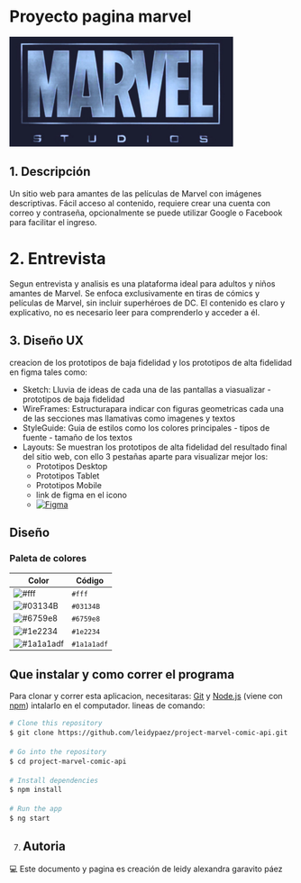 # Proyecto pagina marvel
![LOGO_MARVEL](https://github.com/leidypaez/project-marvel-comic-api/blob/main/src/assets/images/Logo_marvel.png)

## 1. Descripción
Un sitio web para amantes de las películas de Marvel con imágenes descriptivas. Fácil acceso al contenido, requiere crear una cuenta con correo y contraseña, opcionalmente se puede utilizar Google o Facebook para facilitar el ingreso.


# 2. Entrevista
Segun entrevista y analisis es una plataforma ideal para adultos y niños amantes de Marvel. Se enfoca exclusivamente en tiras de cómics y películas de Marvel, sin incluir superhéroes de DC. El contenido es claro y explicativo, no es necesario leer para comprenderlo y acceder a él.



## 3. Diseño UX
creacion de los prototipos de baja fidelidad y los prototipos de alta fidelidad en figma tales como:
* Sketch: Lluvia de ideas de cada una de las pantallas a viasualizar - prototipos de baja fidelidad
* WireFrames: Estructurapara indicar con figuras geometricas cada una de las secciones mas llamativas como imagenes y textos
* StyleGuide: Guia de estilos como los colores principales - tipos de fuente - tamaño de los textos
* Layouts: Se muestran los prototipos de alta fidelidad del resultado final del sitio web, con ello 3 pestañas aparte para visualizar mejor los:
   * Prototipos Desktop
   * Prototipos Tablet
   * Prototipos Mobile
   * link de figma en el icono
   * [![Figma](https://img.shields.io/badge/Figma-F24E1E?style=for-the-badge&logo=figma&logoColor=white)](https://www.figma.com/file/3E3gp0WkhjpkAabLZT1Jf3/Project-marvel-api?type=design&node-id=0-1&t=JzUZLxCCX5aX33qh-0) 

## Diseño
### Paleta de colores
| Color | Código |
|-------|--------|
| ![#fff](https://via.placeholder.com/15/fff/000000?text=+) | `#fff` |
| ![#03134B](https://via.placeholder.com/15/dab257/000000?text=+) | `#03134B` |
| ![#6759e8](https://via.placeholder.com/15/6759e8/000000?text=+) | `#6759e8` |
| ![#1e2234](https://via.placeholder.com/15/1e2234/000000?text=+) | `#1e2234` |
| ![#1a1a1adf](https://via.placeholder.com/15/1a1a1adf/000000?text=+) | `#1a1a1adf` |

## Que instalar y como correr el programa
Para clonar y correr esta aplicacion, necesitaras: [Git](https://git-scm.com) y [Node.js](https://nodejs.org/en/download/) (viene con [npm](http://npmjs.com)) intalarlo en el computador. lineas de comando:

```bash
# Clone this repository
$ git clone https://github.com/leidypaez/project-marvel-comic-api.git

# Go into the repository
$ cd project-marvel-comic-api

# Install dependencies
$ npm install

# Run the app
$ ng start
```

7. ## Autoria
💻 Este documento y pagina es creación de leidy alexandra garavito páez
